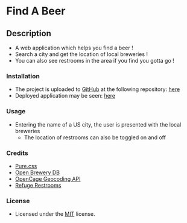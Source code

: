 # Find A Beer
## Description
- A web application which helps you find a beer !
- Search a city and get the location of local breweries !
- You can also see restrooms in the area if you find you gotta go !
### Installation
- The project is uploaded to [GitHub](https://github.com/) at the following repository: [here](https://github.com/sourslaw/Project_One)
- Deployed application may be seen: [here](https://sourslaw.github.io/Project_One/)
### Usage
- Entering the name of a US city, the user is presented with the local breweries
    - The location of restrooms can also be toggled on and off
### Credits
- [Pure.css](https://purecss.io/)
- [Open Brewery DB](https://www.openbrewerydb.org/)
- [OpenCage Geocoding API](https://opencagedata.com/api)
- [Refuge Restrooms](https://www.refugerestrooms.org/api/docs/)
### License
- Licensed under the [MIT](https://opensource.org/licenses/mit-license.php) license.